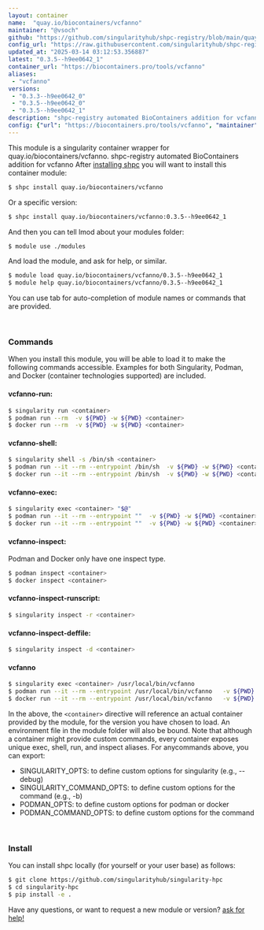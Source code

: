 ```yaml
---
layout: container
name:  "quay.io/biocontainers/vcfanno"
maintainer: "@vsoch"
github: "https://github.com/singularityhub/shpc-registry/blob/main/quay.io/biocontainers/vcfanno/container.yaml"
config_url: "https://raw.githubusercontent.com/singularityhub/shpc-registry/main/quay.io/biocontainers/vcfanno/container.yaml"
updated_at: "2025-03-14 03:12:53.356887"
latest: "0.3.5--h9ee0642_1"
container_url: "https://biocontainers.pro/tools/vcfanno"
aliases:
 - "vcfanno"
versions:
 - "0.3.3--h9ee0642_0"
 - "0.3.5--h9ee0642_0"
 - "0.3.5--h9ee0642_1"
description: "shpc-registry automated BioContainers addition for vcfanno"
config: {"url": "https://biocontainers.pro/tools/vcfanno", "maintainer": "@vsoch", "description": "shpc-registry automated BioContainers addition for vcfanno", "latest": {"0.3.5--h9ee0642_1": "sha256:b3716ab7a609f36940de8c0c3253e224493cc9028f68f539a8d4ccc7ed118134"}, "tags": {"0.3.3--h9ee0642_0": "sha256:201932e9213c303413ffee8d3c638b243ee31b1be6b8ed65e9ee9175b30443ff", "0.3.5--h9ee0642_0": "sha256:c486ce62813b08b418150cdc4a09b1a3cff7a7282f972951e4b00ee3e25dc624", "0.3.5--h9ee0642_1": "sha256:b3716ab7a609f36940de8c0c3253e224493cc9028f68f539a8d4ccc7ed118134"}, "docker": "quay.io/biocontainers/vcfanno", "aliases": {"vcfanno": "/usr/local/bin/vcfanno"}}
---
```


This module is a singularity container wrapper for quay.io/biocontainers/vcfanno.
shpc-registry automated BioContainers addition for vcfanno
After [installing shpc](#install) you will want to install this container module:


```bash
$ shpc install quay.io/biocontainers/vcfanno
```

Or a specific version:

```bash
$ shpc install quay.io/biocontainers/vcfanno:0.3.5--h9ee0642_1
```

And then you can tell lmod about your modules folder:

```bash
$ module use ./modules
```

And load the module, and ask for help, or similar.

```bash
$ module load quay.io/biocontainers/vcfanno/0.3.5--h9ee0642_1
$ module help quay.io/biocontainers/vcfanno/0.3.5--h9ee0642_1
```

You can use tab for auto-completion of module names or commands that are provided.

<br>

### Commands

When you install this module, you will be able to load it to make the following commands accessible.
Examples for both Singularity, Podman, and Docker (container technologies supported) are included.

#### vcfanno-run:

```bash
$ singularity run <container>
$ podman run --rm  -v ${PWD} -w ${PWD} <container>
$ docker run --rm  -v ${PWD} -w ${PWD} <container>
```

#### vcfanno-shell:

```bash
$ singularity shell -s /bin/sh <container>
$ podman run --it --rm --entrypoint /bin/sh  -v ${PWD} -w ${PWD} <container>
$ docker run --it --rm --entrypoint /bin/sh  -v ${PWD} -w ${PWD} <container>
```

#### vcfanno-exec:

```bash
$ singularity exec <container> "$@"
$ podman run --it --rm --entrypoint ""  -v ${PWD} -w ${PWD} <container> "$@"
$ docker run --it --rm --entrypoint ""  -v ${PWD} -w ${PWD} <container> "$@"
```

#### vcfanno-inspect:

Podman and Docker only have one inspect type.

```bash
$ podman inspect <container>
$ docker inspect <container>
```

#### vcfanno-inspect-runscript:

```bash
$ singularity inspect -r <container>
```

#### vcfanno-inspect-deffile:

```bash
$ singularity inspect -d <container>
```


#### vcfanno

```bash
$ singularity exec <container> /usr/local/bin/vcfanno
$ podman run --it --rm --entrypoint /usr/local/bin/vcfanno   -v ${PWD} -w ${PWD} <container> -c " $@"
$ docker run --it --rm --entrypoint /usr/local/bin/vcfanno   -v ${PWD} -w ${PWD} <container> -c " $@"
```



In the above, the `<container>` directive will reference an actual container provided
by the module, for the version you have chosen to load. An environment file in the
module folder will also be bound. Note that although a container
might provide custom commands, every container exposes unique exec, shell, run, and
inspect aliases. For anycommands above, you can export:

 - SINGULARITY_OPTS: to define custom options for singularity (e.g., --debug)
 - SINGULARITY_COMMAND_OPTS: to define custom options for the command (e.g., -b)
 - PODMAN_OPTS: to define custom options for podman or docker
 - PODMAN_COMMAND_OPTS: to define custom options for the command

<br>

### Install

You can install shpc locally (for yourself or your user base) as follows:

```bash
$ git clone https://github.com/singularityhub/singularity-hpc
$ cd singularity-hpc
$ pip install -e .
```

Have any questions, or want to request a new module or version? [ask for help!](https://github.com/singularityhub/singularity-hpc/issues)